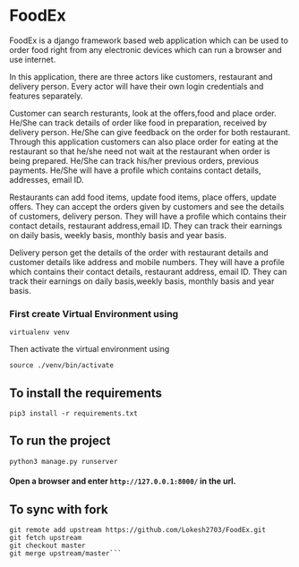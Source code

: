 # FoodEx
    
   FoodEx is a django framework based web application which can be used to order food right from any electronic devices which can run a browser and use internet.
   
  In this application, there are three actors like customers, restaurant and delivery person. Every actor will have their own login credentials and features separately.
  
  Customer can search resturants, look at the offers,food and place order. He/She can track details of order like food in preparation, received by delivery person. He/She can give feedback on the order for both restaurant. Through this application customers can also place order for eating at the restaurant so that he/she need not wait at the restaurant when order is being prepared. He/She can track his/her previous orders, previous payments. He/She will have a profile which contains contact details, addresses, email ID.
  
   Restaurants can add food items, update food items, place offers, update offers. They can accept the orders given by customers and see the details of customers, delivery person. They will have a profile which contains their contact details, restaurant address,email ID. They can track their earnings on daily basis, weekly basis, monthly basis and year basis.
    
   Delivery person get the details of the order with restaurant details and customer details like address and mobile numbers. They will have a profile which contains their contact details, restaurant address, email ID. They can track their earnings on daily basis,weekly basis, monthly basis and year basis.

### First create Virtual Environment using

`virtualenv venv`

Then activate the virtual environment using 

`source ./venv/bin/activate`

## To install the requirements

`pip3 install -r requirements.txt`

## To run the project

`python3 manage.py runserver`

#### Open a browser and enter `http://127.0.0.1:8000/` in the url.

## To sync with fork
```git
git remote add upstream https://github.com/Lokesh2703/FoodEx.git
git fetch upstream
git checkout master
git merge upstream/master```
